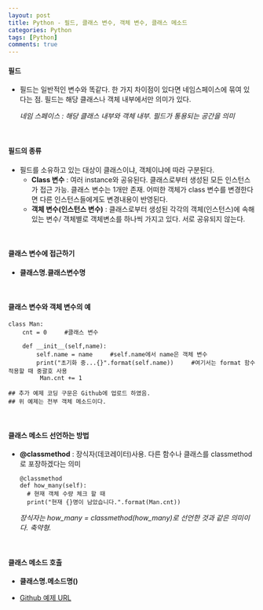 ```yaml
---
layout: post
title: Python - 필드, 클래스 변수, 객체 변수, 클래스 메소드
categories: Python
tags: [Python]
comments: true
---
```


#### 필드

- 필드는 일반적인 변수와 똑같다. 한 가지 차이점이 있다면 네임스페이스에 묶여 있다는 점. 필드는 해당 클래스나 객체 내부에서만 의미가 있다.

  *네임 스페이스 : 해당 클래스 내부와 객체 내부. 필드가 통용되는 공간을 의미*

<br>

#### 필드의 종류

- 필드를 소유하고 있는 대상이 클래스이냐, 객체이냐에 따라 구분된다.
  - **Class 변수** : 여러 instance와 공유된다. 클래스로부터 생성된 모든 인스턴스가 접근 가능. 클래스 변수는 1개만 존재. 어떠한 객체가 class 변수를 변경한다면 다른 인스턴스들에게도 변경내용이 반영된다.
  - **객체 변수(인스턴스 변수)** : 클래스로부터 생성된 각각의 객체(인스턴스)에 속해 있는 변수/ 객체별로 객체변소를 하나씩 가지고 있다. 서로 공유되지 않는다.

<br>

#### 클래스 변수에 접근하기

- **클래스명.클래스변수명**

<br>

#### 클래스 변수와 객체 변수의 예

```
class Man:
	cnt = 0     #클래스 변수
	
	def __init__(self,name):
		self.name = name     #self.name에서 name은 객체 변수
		print("초기화 중...{}".format(self.name))     #여기서는 format 함수 적용할 때 중괄호 사용
         Man.cnt += 1
         
## 추가 예제 코딩 구문은 Github에 업로드 하였음.
## 위 예제는 전부 객체 메소드이다.
```

<br>

#### 클래스 메소드 선언하는 방법

- **@classmethod** : 장식자(데코레이터)사용. 다른 함수나 클래스를 classmethod로 포장하겠다는 의미

  ```
  @classmethod
  def how_many(self):
  	# 현재 객체 수량 체크 할 때
  	print("현재 {}명이 남았습니다.".format(Man.cnt))
  ```

  *장식자는 how_many = classmethod(how_many)로 선언한 것과 같은 의미이다. 축약형.*

<br>

#### 클래스 메소드 호출

- **클래스명.메소드명()**





- [Github 예제 URL](https://github.com/DongmeeKim/Python-Study/blob/master/object%20oriented%20programming/oop3.py)

